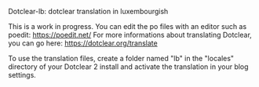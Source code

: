 Dotclear-lb: dotclear translation in luxembourgish

This is a work in progress.
You can edit the po files with an editor such as poedit: https://poedit.net/
For more informations about translating Dotclear, you can go here: https://dotclear.org/translate

To use the translation files, create a folder named "lb" in the "locales" directory of your Dotclear 2 install and activate the translation in your blog settings.
